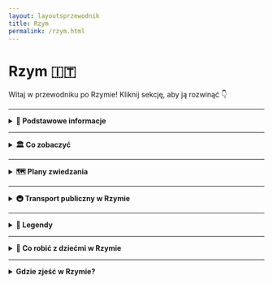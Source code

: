 ```yaml
---
layout: layoutsprzewodnik
title: Rzym
permalink: /rzym.html
---
```


# Rzym 🇮🇹

Witaj w przewodniku po Rzymie! Kliknij sekcję, aby ją rozwinąć 👇

---

<details>
  <summary><strong>📌 Podstawowe informacje</strong></summary>
  <p>
    Rzym to nie tylko stolica Włoch, ale też jedno wielkie muzeum pod gołym niebem, w którym tramwaj czasem mija kolumnę z czasów, gdy nikt jeszcze nie wiedział, czym jest Wi-Fi. Można powiedzieć, że historia w Rzymie dosłownie czai się za rogiem – a czasem nawet pod chodnikiem.
  </p>

  <h3>Jak się tam dostać?</h3>
  <p>
    Z Polski do Rzymu można się dostać w jeden sposób – lotem. Teleportacja jeszcze nie działa, chociaż Włosi z pewnością by ją opatentowali i nazwali „Espressotransporto”. Najszybsza i najtańsza opcja to samolot – tanie linie lotnicze (czytaj: te, gdzie kanapka kosztuje więcej niż bilet) latają z wielu polskich miast, m.in. z Warszawy, Krakowa, Wrocławia i Gdańska.
  </p>

  <h3>Lotniska</h3>
  <ul>
    <li><strong>Fiumicino (Leonardo da Vinci)</strong> – większe, elegantsze, z lotami międzynarodowymi i klimatem „Witaj w Europie, turysto!”.</li>
    <li><strong>Ciampino</strong> – mniejsze, ale za to tanie linie je uwielbiają. Jeśli widzisz bilet za 59 zł, to pewnie tu wylądujesz.</li>
  </ul>

  <h3>O jedzeniu słów kilka</h3>
  <p>
    Włosi nie żartują z jedzenia. I Ty też nie powinieneś. Pizza w Rzymie to osobna kategoria sztuki, a pasta... ech, pasta to styl życia. Jeśli zjesz spaghetti carbonara ze śmietaną – ryzykujesz wygnanie z miasta. A tiramisu? To deser, który potrafi rozwiązać kryzysy międzynarodowe. Słowem: przyjeżdżasz głodny, wyjeżdżasz szczęśliwie okrągły.
  </p>
</details>

---
 
  <details>
  <summary><strong>🏛️ Co zobaczyć</strong></summary>

  <div class="mapa-rzymu">
    <iframe src="{{ '/assets/mapy/rzym_co_zobaczyc_mapa.html' | relative_url }}" width="100%" height="500" style="border:0;" loading="lazy"></iframe>
  </div>

  <details>
    <summary><strong>🏟️ Koloseum – jak zwiedzać i kupić bilety</strong></summary>
    <p><em>Współrzędne: 41.8902° N, 12.4922° E</em></p>

    <div style="text-align: center; margin: 20px 0;">
  <img 
    src="{{ '/assets/images/koloseum.jpg' | relative_url }}" 
    alt="Koloseum" 
    style="max-width: 100%; height: auto; border: 3px solid #ccc; border-radius: 8px; box-shadow: 0 4px 8px rgba(0,0,0,0.1);"
  >
</div>

    
    <p>Witaj w Koloseum, największym arenie walk, gdzie nie ma miejsca na nudę, ale na pewno jest miejsce na zaskoczenie! Jeśli myślisz, że koloseum to tylko miejsce, gdzie niegdyś walczyli gladiatorzy, to jesteś w błędzie. To także miejsce, które przypomina ci, że Rzymianie mieli wyobraźnię! Dziś to jedno z najbardziej popularnych miejsc turystycznych na świecie – i to z dobrego powodu. Każdy, kto je odwiedza, zostaje wciągnięty w wir historii i… tłumów turystów. Oczywiście nie ma się co dziwić – Koloseum jest po prostu wspaniałe!</p>

<p>To prawda, że nie znajdziesz tu już walk gladiatorów ani pokazów lwów, ale za to jest całe mnóstwo przewodników, którzy opowiedzą Ci, jak to kiedyś było. I to naprawdę robi wrażenie. Z jednej strony czujesz się, jakbyś przeniósł się do starożytnego Rzymu, a z drugiej – nie możesz się doczekać, aż uda ci się zrobić idealne selfie przed tą monumentalną budowlą. W końcu, kto by nie chciał mieć na zdjęciu Koloseum? I kto by nie chciał poczuć się jak w filmie?</p>

<p>Koloseum to także doskonały przykład, jak Rzymianie potrafili budować coś, co przetrwa wieki. Tak, Koloseum ma ponad 2000 lat i nadal robi wrażenie. A jeśli myślisz, że to tylko „stara ruina”, to się mylisz – w rzeczywistości Koloseum to miejsce, które może pochwalić się nie tylko olbrzymimi rozmiarami, ale i wielką historią. Kiedy patrzysz na tę ogromną arenę, masz wrażenie, że zaraz usłyszysz bębny i krzyki tłumów. I kto wie – może wciąż znajdziesz tu ślady dawnych dni!</p>

<p>Jeśli planujesz odwiedzić Koloseum, pamiętaj, że nie jest to wcale takie łatwe. Mimo że budowla jest absolutnie majestatyczna, to dotarcie do środka może wymagać cierpliwości. Tłumy turystów, długie kolejki i ten nieustający gwar – to wszystko należy do „uroków” turystyki w Rzymie. Ale jeśli nie chcesz czekać, polecamy opcję zakupu biletów online. A potem – gotowy na podbój Koloseum? Bo kiedy już znajdziesz się w środku, poczujesz się jak prawdziwy gladiator!</p>

    <h3>Jak dotrzeć?</h3>
    <ul>
      <li>Znajduje się w centrum Rzymu, przy stacji metra <strong>Colosseo</strong> (linia B).</li>
    </ul>

    <h3>Godziny otwarcia</h3>
    <ul>
      <li><strong>Codziennie</strong>: od 9:00 do ok. 19:00 (ostatnie wejście godzinę wcześniej)</li>
      <li><strong>Zamknięte</strong>: 25 grudnia i 1 stycznia</li>
    </ul>

    <h3>Rodzaje biletów</h3>
    <ul>
      <li><strong>Bilet standardowy</strong> (~18€): Koloseum, Forum Romanum i Palatyn, ważny 24h</li>
      <li><strong>Z audio przewodnikiem</strong> lub <strong>z przewodnikiem</strong></li>
      <li><strong>Bilet Arena Floor</strong>: wejście na arenę</li>
      <li><strong>Underground & Upper Levels</strong>: podziemia i wyższe piętra – tylko z przewodnikiem</li>
    </ul>

    <h3>Gdzie kupić bilety?</h3>
    <ul>
      <li>Najlepiej <strong>online z wyprzedzeniem</strong> – duże kolejki na miejscu</li>
      <li>Oficjalna strona: <a href="https://colosseo.it" target="_blank">colosseo.it</a></li>
    </ul>

    <h3>Wskazówki</h3>
    <ul>
      <li>Latem zabierz wodę i czapkę – mało cienia</li>
      <li>Nie zabieraj dużych plecaków – mogą być zakazane</li>
    </ul>

    <h3>Ciekawostka</h3>
    <p>Po upadku Rzymu Koloseum było rozbierane na kamień. Mimo to przetrwało wieki i dziś jest jednym z cudów architektury starożytnej – przyciąga miliony turystów rocznie.</p>
  </details>


<details>
  <summary><strong>🏛️ Forum Romanum – serce starożytnego Rzymu</strong></summary>
    <p><em>Współrzędne: 41.8925° N, 12.4853° E</em></p>

    <div style="text-align: center; margin: 20px 0;">
  <img 
    src="{{ '/assets/images/forumromanum.jpg' | relative_url }}" 
    alt="Koloseum" 
    style="max-width: 100%; height: auto; border: 3px solid #ccc; border-radius: 8px; box-shadow: 0 4px 8px rgba(0,0,0,0.1);"
  >
</div>
  
  <p>Witaj na Forum Romanum, miejscu, które kiedyś było epicentrum życia politycznego, towarzyskiego, a także… plotkarskiego w starożytnym Rzymie. Jeśli kiedykolwiek marzyłeś o byciu świadkiem wielkich przemówień i politycznych intryg, to Forum Romanum to miejsce, które spełni Twoje marzenia. Oczywiście, w dzisiejszych czasach jest tu już tylko sporo kamieni, ale dzięki wyobraźni łatwo możesz poczuć się jak obywatel starożytnego Rzymu – tylko z nowoczesnym aparatem i w sandałkach zamiast tuniki.</p>

<p>Forum Romanum było kiedyś areną dla wielkich przemów, politycznych spotkań i... okolicznych plotek. Możesz sobie wyobrazić, jak senatorowie przekrzykiwali się, rzucali oskarżenia i sporządzali plany na przyszłość. I tak, w międzyczasie przechodziły tam także wieści o wojnach, zwycięstwach, a może nawet rzymskich romansach. Z całym tym zamieszaniem w powietrzu, nikt nie myślał, że te ruiny przetrwają przez wieki i staną się turystycznym magnesem.</p>

<p>Dziś Forum Romanum to bardziej "wielki plac ruin", ale to nie zmienia faktu, że wciąż jest to jedno z najbardziej fascynujących miejsc w Rzymie. Spacerując pośród kamieni, starych kolumn i ruin świątyń, można poczuć się jakby czas stanął w miejscu, a wokół ciebie wciąż słychać echa starożytnych debat i rozmów. Chcesz poczuć się jak senator? Wystarczy postać przy jednym z tych ogromnych kamieni i poczuć się ważnym.</p>

<p>Tak, Forum Romanum to wspaniałe miejsce do spacerów, ale także doskonała okazja, by pochwalić się znajomym, że widziałeś miejsce, gdzie decydowały się losy imperium. Co więcej, pamiętaj, że nie tylko politycy mieli swoje spotkania na Forum. To także miejsce, gdzie odbywały się publiczne ogłoszenia, targi i zabawy. A jeśli marzysz o takim starożytnym Rzymie, Forum Romanum jest świetnym miejscem, by poczuć się jak prawdziwy obywatel.</p>


  <h3>Co zobaczyć?</h3>
  <ul>
    <li>Łuk Tytusa</li>
    <li>Świątynia Saturna</li>
    <li>Kurii – dawna siedziba senatu</li>
    <li>Bazylika Maksencjusza</li>
    <li>Dom Westalek</li>
  </ul>

  <h3>Informacje praktyczne</h3>
  <ul>
    <li>Wejście przez Koloseum lub wzgórze Palatyn</li>
    <li>W cenie biletu do Koloseum</li>
    <li>Czas zwiedzania: 1–1,5 godziny</li>
  </ul>

  <h3>Ciekawostka</h3>
  <p>Forum popadło w ruinę po upadku cesarstwa i przez wieki było zapomniane – znajdowały się tu... pastwiska!</p>
</details>


<details>
  <summary><strong>⛪ Watykan i Bazylika św. Piotra</strong></summary>
  <p><em>Współrzędne: 41.9022° N, 12.4539° E</em></p>

 <div style="text-align: center; margin: 20px 0;">
  <img 
    src="{{ '/assets/images/watykan.jpg' | relative_url }}" 
    alt="Koloseum" 
    style="max-width: 100%; height: auto; border: 3px solid #ccc; border-radius: 8px; box-shadow: 0 4px 8px rgba(0,0,0,0.1);"
  >
</div>
  
  <p>Watykan – to miejsce, które nie tylko jest najmniejszym państwem na świecie (tak, mniejsze niż niektóre parki w Rzymie), ale również pełnym magii centrum religii katolickiej. Przynajmniej tak mówią. Jeśli jeszcze nie miałeś okazji odwiedzić Watykanu, to... wiesz, co mówi się o tym miejscu? To jak wchodzić do magicznej krainy, gdzie każda statua, każdy obraz i każdy fragment marmuru wygląda jakby miał swoją własną historię do opowiedzenia.</p>

<p>Warto zacząć od Bazyliki św. Piotra, która jest bardziej znana niż niejedno supergwiazdorskie dzieło sztuki. Kiedy wchodzisz do tej gigantycznej świątyni, czujesz się jak mikroczłowiek w porównaniu z jej olbrzymimi kolumnami i gigantyczną kopułą, która – swoją drogą – jest jednym z największych cudów architektonicznych na świecie. Powiem to wprost: Bazylika św. Piotra to trochę jak olbrzymi sklep spożywczy... tylko zamiast jedzenia, masz pełno dzieł sztuki i religijnych artefaktów. Można się poczuć jak dziecko w sklepie z czekoladkami, ale w tym przypadku chodzi o 400 lat historii i, oczywiście, o niewiarygodnie wyszukaną architekturę.</p>

<p>W środku Bazyliki poczujesz się jak w teatrze, tylko że na scenie zamiast aktorów są mozaiki i malowidła. Najbardziej imponująca jest „Pieta” Michała Anioła – rzeźba, która sprawia, że cała reszta Bazyliki wydaje się być tłem. Dodatkowo, jeśli masz ochotę na mały workout, możesz wybrać się na wspinaczkę po schodach, by dotrzeć do samego szczytu kopuły. Z góry rozciąga się widok, który sprawi, że poczujesz się jak cesarz Rzymu... lub przynajmniej jak ktoś, kto ma bardzo, bardzo dobry widok na miasto.</p>

<p>A teraz mała ciekawostka: czy wiesz, że Bazylika św. Piotra została zbudowana na miejscu grobu św. Piotra, który był jednym z apostołów Jezusa? No tak, można powiedzieć, że wybór lokalizacji był całkiem dobry. A to, że cała konstrukcja trwała setki lat? To już tylko potwierdza, jak bardzo Rzym lubi robić rzeczy na wielką skalę.</p>

<p>Oczywiście, Bazylika to tylko część Watykanu. Po drodze na pewno natrafisz na Plac św. Piotra, który ma jeden z najbardziej rozpoznawalnych widoków na świecie – owalny kształt z gigantycznymi kolumnami w kształcie serca. Możesz sobie wyobrazić, że jesteś częścią pielgrzymki lub po prostu robisz selfie. Wybór należy do Ciebie.</p>

<p>Nie zapomnij również o Muzeach Watykańskich. Jeśli masz trochę więcej czasu (i energii, bo to jak odwiedzić całą galerię sztuki świata w jednym miejscu), będziesz miał okazję zobaczyć nie tylko zbiory papieskie, ale i... no tak, słynne freski Michała Anioła w Kaplicy Sykstyńskiej. I pamiętaj, nie spiesz się – bo po drodze trafisz na tyle dzieł sztuki, że będzie to prawdziwa uczta dla Twoich oczu (a także trochę dla umysłu, jeśli potrafisz rozpoznać każdy obraz i jego znaczenie).</p>

<p>Podsumowując, Watykan to prawdziwa podróż w czasie, historii i... pięknej architekturze. Warto poświęcić trochę czasu na zachwycanie się tym miejscem. Możesz śmiało powiedzieć, że odwiedziłeś „małe” państwo, które jest w stanie oczarować nawet tych, którzy nie są aż tak religijni. A jeśli nawet nie planujesz zostać papieżem, to przynajmniej masz wyjątkowe wspomnienia i zdjęcia na Instagramie!</p>
  <h3>Co zobaczyć?</h3>
  <ul>
    <li><strong>Bazylika św. Piotra</strong> – największy kościół chrześcijański na świecie</li>
    <li><strong>Plac św. Piotra</strong> – z kolumnadą Berniniego</li>
    <li><strong>Kopuła Michała Anioła</strong> – panorama Rzymu</li>
    <li><strong>Muzea Watykańskie</strong> – m.in. Kaplica Sykstyńska</li>
  </ul>

  <h3>Wskazówki</h3>
  <ul>
    <li>Wejście do bazyliki – <strong>bezpłatne</strong></li>
    <li>Ubiór: zakryte ramiona i kolana</li>
    <li>Muzea – płatne, lepiej kupić bilety online</li>
  </ul>

  <h3>Ciekawostka</h3>
  <p>Na kopule Bazyliki znajduje się napis po łacinie: „Ty jesteś Piotr, i na tej opoce zbuduję mój Kościół”.</p>
</details>


<details>
  <summary><strong>🕍 Panteon – świątynia wszystkich bogów</strong></summary>
  <p><em>Współrzędne: 41.8986° N, 12.4769° E</em></p>
  
<div style="text-align: center; margin: 20px 0;">
  <img 
    src="{{ '/assets/images/panteon.jpg' | relative_url }}" 
    alt="Koloseum" 
    style="max-width: 100%; height: auto; border: 3px solid #ccc; border-radius: 8px; box-shadow: 0 4px 8px rgba(0,0,0,0.1);"
  >
</div>
  
  
  <p>Wchodzisz do Panteonu, a pierwsze, co czujesz, to… ciepło! Nie tylko dlatego, że temperatura w Rzymie zazwyczaj przypomina piekarnik, ale też dlatego, że ten budynek ma więcej energii niż większość współczesnych biurowców. Kiedy wchodzi się do środka, ma się wrażenie, że zaraz wybuchnie fajerwerkami. Dlaczego? Bo w 126 roku n.e. Rzymianie postanowili stworzyć miejsce, które nie tylko miało zaskakiwać rozmiarem, ale i praktycznością. I o ile nie możemy dostać tu Wi-Fi, to na pewno dostaniemy niezapomniane wrażenia.</p>

<p>Ale zacznijmy od początku. Panteon to świątynia poświęcona wszystkim bogom starożytnego Rzymu (tak, wszystkie!). Na pewno nie chciałbyś tu spotkać swojego szefa, bo nawet bogowie mogą mieć problem z załatwieniem sprawy w kolejce. Słynna kopuła Panteonu, z otworem w suficie (<em>okulus</em>), jest tak perfekcyjnie zaprojektowana, że wpuszcza światło… ale nie deszcz. Dzięki temu wnętrze wygląda jak niekończąca się scena w najlepszym filmie, który wciąż kręcą od 1900 lat.</p>

<p>A teraz najlepsze: Panteon, mimo że jest ponad 1900 lat stary, wygląda jakby dopiero co przeszedł renowację. Rzymianie wiedzieli, jak zrobić coś na wieczność. Chociaż my, ludzie współcześni, z pewnością byśmy się złamali, gdybyśmy musieli dbać o taki budynek przez tyle lat – Panteon nadal zachwyca swoją perfekcyjną harmonią. Tak, to coś, co robi wrażenie na każdym, kto lubi starożytną inżynierię, ale też na tych, którzy po prostu szukają idealnej fotki na Instagram.</p>

<p>Pod względem „bezpieczeństwa turystów”, Panteon daje radę. Wystarczy unikać momentów, kiedy na zewnątrz pojawia się tłum, bo w środku to już całkiem cicho i spokojnie – idealnie, żeby rozważyć życie. A potem wyjść na Piazza della Rotonda i przypomnieć sobie, że jesteś w Rzymie, gdzie pizza jest zawsze dobra, a kawa równie cudowna.</p>

<p>A teraz powiedzmy to głośno: Panteon to nie tylko kolejna starożytna budowla. To miejsce, które ma coś w rodzaju „magii”: każdy, kto je odwiedza, czuje się jakby przeniósł się w czasie. Warto podjąć ten wysiłek i dać się oczarować, bo naprawdę… nie ma nic lepszego niż poczuć się jak na planie filmu „Rzym w 3D”!</p>

  <h3>Cechy charakterystyczne</h3>
  <ul>
    <li>Ogromna kopuła z oculusem (otwór w środku dachu)</li>
    <li>Kolumnada z frontu – typowa dla stylu rzymskiego</li>
  </ul>

  <h3>Wstęp</h3>
  <ul>
    <li>Od 2023 roku – płatny (~5€)</li>
    <li>Bilety dostępne na miejscu i online</li>
  </ul>

  <h3>Ciekawostka</h3>
  <p>Kopuła Panteonu była największą na świecie przez ponad 1300 lat – do czasów katedry we Florencji!</p>
</details>


<details>
  <summary><strong>⛲ Fontanna di Trevi – wrzuć monetę!</strong></summary>
  <p><em>Współrzędne: 41.9009° N, 12.4833° E</em></p>
 
  <div style="text-align: center; margin: 20px 0;">
  <img 
    src="{{ '/assets/images/fontannaditrevi.jpg' | relative_url }}" 
    alt="Koloseum" 
    style="max-width: 100%; height: auto; border: 3px solid #ccc; border-radius: 8px; box-shadow: 0 4px 8px rgba(0,0,0,0.1);"
  >
</div>
  
  <p>Ah, Fontanna di Trevi! To miejsce, które sprawia, że czujesz się jak bohater romantycznego filmu, nawet jeśli właśnie spóźniłeś się na obiad i przypadkiem popełniłeś modowe faux pas. W tym magicznym zakątku Rzymu nie tylko możesz poczuć się jak gwiazda, ale masz również szansę na spełnienie swojego marzenia (jeśli wrzucisz odpowiednią monetę, oczywiście!).</p>

<p>Fontanna została zaprojektowana przez Nicola Salvi, który pewnie wziął pod uwagę, że „więcej zawsze znaczy lepiej”. Z tej zasady powstała jedna z najbardziej okazałych fontann na świecie, która przyciąga miliony turystów z całego globu. Jeśli kiedykolwiek pomyślałeś, że fontanna to tylko kilka strumieni wody, to jesteś w błędzie. Tutaj woda jest wręcz artystycznym tańcem, a rzeźby w kamieniu opowiadają historie, które mógłbyś zobaczyć tylko w najlepszych filmach. I wszystko to w jednym miejscu – z wodą w tle, która jest wręcz zbyt fotogeniczna.</p>

<p>Teraz najważniejszy punkt: jeśli chcesz być częścią tej legendarnej atmosfery, to czas na „monetowy rytuał”! Rzucenie monety do fontanny ma sprawić, że wrócisz do Rzymu. Możesz rzucić tylko jedną monetę (bo to wystarczy!), ale pamiętaj, aby zrobić to prawą ręką, przez lewe ramię. Trochę jak magia, ale w wersji turystycznej. A jeśli chcesz podnieść poprzeczkę, wrzuć dwie monety – wtedy podobno miłość życia czeka na Ciebie w Wiecznym Mieście! Ale spokojnie, jeśli nie wierzysz w takie historie, zawsze możesz liczyć na najnowszy post na Instagramie z idealnym selfie przy fontannie. Kto by się nie cieszył z takiego kadru?</p>

<p>Choć fontanna jest tłumnie odwiedzana przez turystów, to i tak jest to miejsce, w którym na pewno poczujesz magię Rzymu. Więc, drogi podróżniku, nie czekaj dłużej! Rzucaj monetę, miej nadzieję na powrót do tego miasta i… nie zapomnij zrobić ściśle turystycznego zdjęcia!</p>

<p>Fontanna di Trevi to jedno z tych miejsc, które stają się częścią Twoich wspomnień – woda, monety, a potem znowu woda. Ale za każdym razem, gdy spojrzysz na zdjęcie, przypomnisz sobie o tym jednym, wyjątkowym momencie w Rzymie. I kto wie? Może magia rzeczywiście działa!</p>
  <h3>Tradycja</h3>
  <ul>
    <li>Wrzuć <strong>1 monetę</strong> – wrócisz do Rzymu</li>
    <li><strong>2 monety</strong> – znajdziesz miłość</li>
    <li><strong>3 monety</strong> – ślub</li>
  </ul>

  <h3>Wskazówki</h3>
  <ul>
    <li>Najlepszy widok: wcześnie rano lub późnym wieczorem</li>
    <li>Zawsze tłoczno – strzeż się kieszonkowców</li>
  </ul>

  <h3>Ciekawostka</h3>
  <p>Codziennie z fontanny wyławia się ponad 3 tysiące euro – pieniądze trafiają do rzymskiej Caritas.</p>
</details>


<details>
  <summary><strong>🏰 Zamek Świętego Anioła</strong></summary>
  <p><em>Współrzędne: 41.9031° N, 12.4663° E</em></p>
  
  <div style="text-align: center; margin: 20px 0;">
  <img 
    src="{{ '/assets/images/zamekswietegoaniola.jpg' | relative_url }}" 
    alt="Koloseum" 
    style="max-width: 100%; height: auto; border: 3px solid #ccc; border-radius: 8px; box-shadow: 0 4px 8px rgba(0,0,0,0.1);"
  >
</div>
  
  <p>Wiesz, co wspólnego ma Zamek Świętego Anioła z najbardziej tajemniczymi zamkami w Europie? Otóż, jest jednym z najbardziej uroczych (i tajemniczych) zabytków w Rzymie! Zamek, który przez wieki pełnił różne funkcje – od cesarskiej nekropolii po fortecę, a także miejsce, gdzie wieszano najwięcej sekretów, przekształcił się w jeden z najciekawszych punktów turystycznych w Wiecznym Mieście. A jeśli marzysz o tym, by poczuć się jak bohater filmów sensacyjnych, to idealne miejsce dla Ciebie!</p>

<p>Po pierwsze, Zamek Świętego Anioła wcale nie wygląda jak typowy zamek – zamiast strzelistych wież, ma okrągłą formę. I to jest właśnie urok tego miejsca – żadnych zbytnich dekoracji, tylko klasyka, jakby z innej epoki. A na szczycie tego okrągłego, tajemniczego tworu znajduje się figura św. Michała Archanioła, który ponoć rozbrajał demony. Dzisiaj nie ma demonów, ale turystów do pokonania! Kiedy wspinasz się na wzgórze, czujesz się jak bohater średniowiecznej opowieści – nieistotne, że głównie robisz zdjęcia. Liczy się efekt końcowy!</p>

<p>Historia tego zamku to prawdziwa karuzela zmian. Pierwotnie zbudowany jako grobowiec cesarza Hadriana, zamek był przez wieki siedzibą papieży, miejscem ukrycia skarbów i – a jakże! – także fortecą wojskową. W jego wnętrzach możesz poczuć się niczym w prawdziwym thrillerze, pełnym tajnych przejść, murów i historii, które mówią: „tak, to tu, gdzie ukrywano sekrety!”. W końcu nie bez powodu ten zamek to jedna z najlepszych atrakcji Rzymu. To przecież nie tylko murale i zabytkowe sztukaterie – to prawdziwa historia!</p>

<p>Jeśli chcesz poczuć się jak bohater średniowiecznej opowieści, zamień swój smartfon na lampę i wyobraź sobie, że jesteś jednym z papieży, którzy – dosłownie – mieli kontrolę nad wszystkim, co działo się w Rzymie. Chociaż… musisz przyznać, że bycie papieżem nie miało wtedy lekkiego życia. Zamek był używany do przechowywania papieskich tajemnic, a teraz jest otwarty dla turystów, którzy chcą zajrzeć do jednego z najważniejszych symboli papieskiej władzy.</p>

<p>Zamek Świętego Anioła to miejsce, które łączy historię, legendy i trochę filmowej magii. Więc jeśli marzysz o spacerze po średniowiecznych korytarzach z przeszłością pełną intryg, to śmiało – zamek czeka na Ciebie. I pamiętaj, nigdy nie wiesz, co się może kryć za tymi murami… Może kolejna zagadka do rozwiązania!</p>
  <h3>Co zobaczyć?</h3>
  <ul>
    <li>Taras z panoramicznym widokiem na Rzym</li>
    <li>Dawne cele więzienne</li>
    <li>Przejście dla papieża do Watykanu (Passetto di Borgo)</li>
  </ul>

  <h3>Godziny i bilety</h3>
  <ul>
    <li>Codziennie: 9:00–19:30</li>
    <li>Bilet: ok. 15€</li>
  </ul>

  <h3>Ciekawostka</h3>
  <p>W czasie oblężeń papieże uciekali z Watykanu do zamku tajnym korytarzem. Dziś możesz i Ty nim przejść!</p>
</details>
<details>
  <summary><strong>🏞️ Villa Borghese – zielone serce miasta</strong></summary>
  <p><em>Współrzędne: 41.9142° N, 12.4923° E</em></p>
  
  <div style="text-align: center; margin: 20px 0;">
  <img 
    src="{{ '/assets/images/villaborghese.jpg' | relative_url }}" 
    alt="Koloseum" 
    style="max-width: 100%; height: auto; border: 3px solid #ccc; border-radius: 8px; box-shadow: 0 4px 8px rgba(0,0,0,0.1);"
  >
</div>
    
  <p>Jeśli myślisz, że Villa Borghese to tylko kolejny park w Rzymie, to grubo się mylisz! To jedno z tych miejsc, które łączy sztukę, naturę i trochę magii. Wyobraź sobie, że wchodzisz do parku i zamiast po prostu biegać za frisbee, nagle stajesz przed jednym z najpiękniejszych dzieł sztuki na świecie. Tak, Villa Borghese to nie tylko ogród – to także dom dla jednych z najważniejszych kolekcji sztuki w Rzymie. Kiedyś była to posiadłość rodziny Borghese (tak, tej rodziny, która miała wszystko), a teraz jest to raj dla turystów i lokalnych mieszkańców, którzy marzą o chwili spokoju w centrum tętniącego życiem miasta.</p>

<p>Co jest takiego wyjątkowego w Villa Borghese? Po pierwsze, to olbrzymi park, gdzie możesz się zgubić (dosłownie, i to bez żadnych konsekwencji!). Ale to nie wszystko – na terenie parku znajduje się również słynna Galeria Borghese, w której możesz podziwiać prace takich mistrzów jak Caravaggio, Rafael czy Bernini. Tak, dobrze widzisz – Bernini! Czy to nie brzmi jak zaproszenie do odkrywania historii, gdzie każdy krok to nowa historia?</p>

<p>Park to idealne miejsce na relaksujący spacer, piknik, albo… jazdę na rowerze. Tak, rower w parku? Dlaczego nie! Villa Borghese to jedno z tych miejsc, które daje Ci wszystko – od sztuki, przez zielone alejki, po spokój, którego potrzebujesz po całym dniu zwiedzania Rzymu. Jeśli chcesz poczuć się jak artysta z epoki renesansu, wsiądź na rower, przejedź przez park i poczuj się, jakbyś miał sztukę na wyciągnięcie ręki. Gwarantuję Ci, że nie będziesz rozczarowany!</p>

<p>A jeśli masz ochotę na coś naprawdę unikalnego, odwiedź Bioparco, czyli rzymskie zoo, które znajduje się w sercu parku. Co może być lepszego niż podziwianie sztuki… z małą przerwą na podziwianie zebry? Dla miłośników przyrody to świetna okazja, by połączyć relaks wśród zieleni z czymś bardziej dzikim – dosłownie!</p>

<p>Villa Borghese to też miejsce, w którym możesz poczuć się jak w bajce – wieczne spacery po ślicznych ogrodach, sztuka na każdym kroku, a do tego – czy może być coś lepszego niż spędzanie popołudnia w tak magicznym miejscu? Jeśli więc kiedykolwiek będziesz w Rzymie i poczujesz, że Twoja dusza potrzebuje odrobiny relaksu, pamiętaj o Villa Borghese. To jedno z tych miejsc, które potrafi wciągnąć Cię w swój świat na długie godziny. I kto wie, może to właśnie tam znajdziesz swoją własną inspirację!</p>
  <h3>Co zobaczyć?</h3>
  <ul>
    <li>Galeria Borghese – muzeum z dziełami Berniniego, Caravaggia i Rafaela</li>
    <li>Taras Pincio – widok na Piazza del Popolo</li>
    <li>Ogrody, fontanny, małe jezioro z wypożyczalnią łódek</li>
  </ul>

  <h3>Ciekawostka</h3>
  <p>Wstęp do parku jest darmowy, ale do Galerii Borghese obowiązuje rezerwacja – liczba miejsc ograniczona.</p>
</details>

<details>
  <summary><strong>🪨 Schody Hiszpańskie – klasyczne selfie</strong></summary>
  <p><em>Współrzędne: 41.9057° N, 12.4823° E</em></p>
  
  <div style="text-align: center; margin: 20px 0;">
  <img 
    src="{{ '/assets/images/schodyhiszpanskie.jpg' | relative_url }}" 
    alt="Koloseum" 
    style="max-width: 100%; height: auto; border: 3px solid #ccc; border-radius: 8px; box-shadow: 0 4px 8px rgba(0,0,0,0.1);"
  >
</div>
  
  <p>Schody Hiszpańskie – znane na całym świecie jako "wielka atrakcja turystyczna", a w rzeczywistości ulubione miejsce do... siedzenia. Te wspaniałe, monumentalne schody prowadzą z Placu Hiszpańskiego do Kościoła Trinità dei Monti, ale dla większości turystów, to raczej miejsce na odpoczynek i podziwianie innych turystów. Kiedy już pokonasz te 135 stopni (tak, to jest trochę jak maraton, ale w wersji turystycznej), dotrzesz do miejsca, w którym chcesz po prostu usiąść, patrzeć na ludzi i poczuć się jak część "Rzymu w ruchu".</p>

<p>Schody Hiszpańskie stały się ikoną Instagramu, gdzie każdy turysta próbuje zrobić "to jedyne zdjęcie", które będzie miał w galerii przez resztę życia. Oczywiście, najczęściej próbujesz uchwycić całą szerokość schodów, tylko po to, by odkryć, że wszyscy inni próbowali tego samego. W ten sposób, nagle zrozumiesz, że schody Hiszpańskie są tak popularne, że właściwie przypominają bardziej park rozrywki niż zabytkowy punkt widokowy.</p>

<p>Ale schody Hiszpańskie to nie tylko miejsce na selfie – to także fantastyczne miejsce na obcowanie z prawdziwym rytmem rzymskiego życia. Chociaż możesz na nich odpoczywać, nie zapomnij o jednej ważnej rzeczy – <em>rzymianie nie odpoczywają na schodach</em>. Właściwie oni po prostu przechodzą obok, robiąc to, co najlepiej potrafią: wyglądać jakby byli zajęci czymś bardzo ważnym. Ty natomiast możesz się poczuć jak część tej eleganckiej miejskiej scenerii.</p>

<p>Schody Hiszpańskie to również świetne miejsce na obserwowanie mody. Nie tylko na Tobie, ale także na innych turystach. Czy jest coś lepszego niż oglądanie, jak wszyscy podążają w jednym kierunku, próbując zmieścić się na jednym małym stopniu? Więc jeśli chcesz poczuć się jak prawdziwy Rzymianin – idź na Schody Hiszpańskie, zamów kawę, usiądź na kilku stopniach (chociaż nie za długo, bo zaraz ktoś zajmie Twoje miejsce) i poczuj się jak gwiazda na czerwonym dywanie. I pamiętaj – zawsze miej przy sobie kamerę. To miejsce, w którym trzeba udokumentować wszystko!</p>

<p>Oczywiście, jak w każdym popularnym miejscu turystycznym, Schody Hiszpańskie mają swoją specjalną atmosferę – a mianowicie tłumy ludzi. Ale to też część uroku! W końcu, co to za turystyka, jeśli nie można poczuć się przez chwilę jak część wielkiej rzymskiej rodziny? Więc nie zapomnij przynieść ze sobą wygodnych butów (choć wiesz, że raczej nie będziesz w nich biegać, prawda?).</p>

<p>Schody Hiszpańskie to też dobry punkt startowy, jeśli masz ochotę na zakupy. W końcu z ich szczytu łatwo trafić do Via Condotti, czyli ulicy pełnej luksusowych sklepów, gdzie wiesz, że w końcu można zacząć marzyć o tej wymarzonej torbie. Ale najpierw – te schody, a potem zakupy! Tylko pamiętaj – nie siadamy na schodach zbyt długo, bo miłość do mody nie jest wieczna!</p>
  <h3>Warto wiedzieć</h3>
  <ul>
    <li>Znajdują się u podnóża kościoła Trinità dei Monti</li>
    <li>W pobliżu luksusowe butiki (Via dei Condotti)</li>
    <li>Obecnie zakazane jest siadanie na schodach – grożą mandaty</li>
  </ul>
</details>

<details>
  <summary><strong>🕯️ Campo de’ Fiori – życie nocne i targ</strong></summary>
  <p><em>Współrzędne: 41.8954° N, 12.4723° E</em></p>
  <p>Campo de' Fiori to jedno z tych miejsc, które w Rzymie wciąż tętni życiem, jakby każdy kamień miał swoją historię do opowiedzenia. Wyobraź sobie rynek, na którym możesz kupić wszystko – od świeżych warzyw po najnowsze modne gadżety – a jednocześnie poczuć, jak przeszłość odzywa się w tle. To nie tylko targ, to także miejsce, w którym wciąż panuje ta sama energia, co przed wiekami. Na tym placu możesz poczuć się jak turysta i mieszkaniec w jednym – bo kto powiedział, że zakupy nie mogą być historyczną przygodą?</p>

<p>Oczywiście, Campo de' Fiori nie jest tylko miejscem, w którym kupujesz pomidory, które będą smaczniejsze niż te, które miałeś w domu. To także plac, na którym znajduje się pomnik Giordano Bruno, filozofa, który w XVI wieku miał trochę zbyt nowoczesne poglądy jak na ówczesne czasy. Został skazany na spalenie na stosie, ale jego pomnik na Campo de' Fiori przypomina, że w tym miejscu historia naprawdę daje o sobie znać – w najlepszym, najbardziej rzymskim stylu.</p>

<p>Choć dziś rynek wygląda jak typowa sceneria z włoskiego filmu, kiedyś był to jeden z głównych punktów spotkań mieszkańców Rzymu. Chciałbyś porozmawiać z sąsiadami o pogodzie? Campo de' Fiori to idealne miejsce. Chciałbyś się pochwalić nowym kapeluszem? Wiesz, gdzie go założyć. Właściwie, jeśli nie spędzisz przynajmniej godziny w tym miejscu, to nie możesz powiedzieć, że naprawdę byłeś w Rzymie!</p>

<p>Tak, to jedno z tych miejsc, które ma nie tylko historyczne znaczenie, ale też wyjątkowy klimat. To trochę jak spotkanie z rzymską wersją "targu z duszą" – z gwarą, zapachami i kolorami, które sprawiają, że czujesz się częścią tej miejskiej opowieści. Jeśli zdecydujesz się na poranny spacer po tym placu, na pewno poczujesz się jak prawdziwy Rzymianin. A jak skończysz zakupy, możesz udać się na kawę do jednej z okolicznych kawiarni, gdzie znowu poczujesz się jak bohater w filmie – tym razem z napisem "relaks" na planszy!</p>

<p>Campo de' Fiori to też doskonałe miejsce na złapanie oddechu i odpoczynek od zwiedzania. Zresztą, kto nie chciałby się spalić na stosie idei jak Giordano Bruno, rozkoszując się świeżym powietrzem, owocami, warzywami i odrobiną rzymskiego słońca? Tylko pamiętaj, żeby nie kupować za dużo – w końcu nie będziesz mógł unieść wszystkiego sam!</p>
  <h3>Ciekawostka</h3>
  <p>Na środku placu stoi pomnik filozofa Giordano Bruno, spalonego tu na stosie za poglądy heretyckie.</p>
</details>

<details>
  <summary><strong>⛲ Piazza Navona – plac gdzie wszyscy robią to samo zdjęcie</strong></summary>
  <p><em>Współrzędne: 41.8992° N, 12.4731° E</em></p>
  
  <div style="text-align: center; margin: 20px 0;">
  <img 
    src="{{ '/assets/images/piazzanavona.jpg' | relative_url }}" 
    alt="Koloseum" 
    style="max-width: 100%; height: auto; border: 3px solid #ccc; border-radius: 8px; box-shadow: 0 4px 8px rgba(0,0,0,0.1);"
  >
</div>
  
  <p>Piazza Navona – miejsce, które niemal każdy turysta w Rzymie zna z opowieści... i Instagramu! Ten elegancki plac, który kiedyś był stadionem, a teraz jest najbardziej znanym placem w mieście, przyciąga tłumy zarówno turystów, jak i... artystów malujących portrety na każdym kroku. Właściwie, Piazza Navona to jedno z tych miejsc, w którym nie masz pojęcia, czy więcej jest turystów, czy ludzi próbujących sprzedawać Ci coś, czego na pewno nie potrzebujesz.</p>

<p>Na Piazza Navona znajduje się kilka niesamowitych fontann, w tym Fontanna Czterech Rzek, która na pewno zrobi wrażenie, bo – jak sama nazwa wskazuje – zawiera cztery rzeki. A może to jednak cztery fontanny? Kto to wie, bo w tym zabytkowym chaosie trudno się połapać. Najważniejsze jest to, że wszyscy stoją wokół i próbują zrobić to perfekcyjne zdjęcie, w którym widoczna jest cała fontanna, a Ty przypadkowo wyglądasz jak część krajobrazu. Czysta magia!</p>

<p>Po prostu musisz zobaczyć Fontannę Czterech Rzek, której centralną częścią jest posąg przedstawiający rzeki: Nil, Ganges, Dunaj i La Plata. Jak to możliwe, że te cztery rzeki spotykają się w jednym miejscu? To tajemnica Rzymu. Tak samo jak tajemnicą pozostaje, dlaczego zawsze na Piazza Navona jest pełno ludzi, którzy próbują zrobić jedno z tych samych zdjęć, z tym samym kadrem.</p>

<p>Warto tu przyjść również dla niepowtarzalnej atmosfery. Wyobraź sobie, że siedzisz w kawiarni, popijasz espresso i patrzysz na tłum ludzi, który po prostu nie przestaje przychodzić i odchodzić. To jak oglądanie filmu, tylko bez subskrypcji Netflixa. Do tego dołączają artyści malujący portrety, muzycy, a nawet uliczni performerzy, którzy starają się prześcignąć siebie nawzajem w szalonych popisach. Przeżycie na miarę Rzymu!</p>

<p>A jeśli jeszcze nie poczułeś się jak prawdziwy turysta, to wiesz, co musisz zrobić – kupić coś z lokalnego straganu. Chociaż oczywiście nie zapomnij o klasycznym pamiątkowym magnesie, bo jak wszyscy wiemy, to jedyna rzecz, która będzie przypominać Ci o Rzymie, kiedy będziesz wracać do domu i odkryjesz, że jednak nie zrobiłeś żadnego zdjęcia.</p>

<p>Piazza Navona to również idealne miejsce na zakończenie dnia. Kiedy słońce zaczyna zachodzić, a lampy na placu zapalają się, cała scena zmienia się w romantyczny, lekko magiczny krajobraz. I choć zapewne jest tu tłum ludzi, to nadal poczujesz się jak część tego spektaklu. Tak, to Rzym – po prostu nie próbuj zrozumieć, jak to wszystko działa, bo i tak nie masz szans!</p>

  <h3>Najważniejsze punkty</h3>
  <ul>
    <li>Fontanna Czterech Rzek (Bernini)</li>
    <li>Kościół Sant’Agnese in Agone</li>
    <li>Świąteczne jarmarki i wydarzenia sezonowe</li>
  </ul>
</details>

<details>
  <summary><strong>🏛️ Termy Karakalli – łaźnie cesarzy</strong></summary>
  <p><em>Współrzędne: 41.8793° N, 12.4963° E</em></p>
  
  <div style="text-align: center; margin: 20px 0;">
  <img 
    src="{{ '/assets/images/termykarakalli.jpg' | relative_url }}" 
    alt="Koloseum" 
    style="max-width: 100%; height: auto; border: 3px solid #ccc; border-radius: 8px; box-shadow: 0 4px 8px rgba(0,0,0,0.1);"
  >
</div>
  
  <<p>Jeśli kiedykolwiek marzyłeś o tym, by poczuć się jak starożytny Rzymianin w najmodniejszym spa, Termy Karakalli są miejscem, które musisz odwiedzić. Tak, dobrze słyszysz! Kiedy myślisz o luksusie w starożytnym Rzymie, to właśnie tu – w jednym z największych kompleksów termalnych w historii – Rzymianie odpoczywali, relaksowali się, a także toczyli poważne rozmowy o polityce, pogodzie i oczywiście... plotkach o cesarzach.</p>

<p>Termy Karakalli to miejsce, gdzie można poczuć się jak cesarz, nawet jeśli nie masz armii ani pałacu. Zbudowane w III wieku n.e., te ogromne łaźnie publiczne były dla Rzymian miejscem spotkań towarzyskich, relaksu, a także... popisywania się. Jak zresztą wszędzie w Rzymie, liczyło się nie tylko to, jak się bawisz, ale także jak pokazujesz się innym. W Termach Karakalli możesz poczuć się częścią tej wielkiej społecznej machiny, chociaż teraz to raczej tylko kawałek ruiny i wiele wyobraźni.</p>

<p>Nie daj się jednak zwieść pozorom – Termy Karakalli to nie tylko ruiny! To prawdziwy labirynt wielkich przestrzeni, z salami pełnymi zdobionych ścian, których fragmenty można podziwiać, jakbyś znalazł się w starożytnym spa z epoki superluksusu. No dobrze, może nie ma już wody, ale wyobraź sobie, jakbyś zanurzył się w tych basenach – odpoczywając po ciężkim dniu... polowania, wojny, czy co tam robili cesarze.</p>

<p>Oczywiście, w tym ogromnym kompleksie nie tylko kąpali się Rzymianie. Termy Karakalli to także miejsce, w którym znajdowały się biblioteki, gimnazja, a także małe sklepy z wszelkimi drobiazgami, które mogłyby zainteresować niejednego turystę. No i nie zapominajmy o wspaniałych ogrodach – bo kto nie chciałby spędzić dnia w ogrodzie w środku miasta, odpoczywając po dniu pełnym wojskowych spotkań i biegania w tunice?</p>

<p>Nie zapomnij również o samym Karakalli – cesarzu, który postanowił rozbudować tę termalną świątynię, by zadowolić swoich poddanych (i może też pochwalić się, jak bardzo mu się udało). Pamiętaj tylko, że nie możesz liczyć na gorącą kąpiel, ale możesz liczyć na wspaniałą okazję, by poczuć się jak część tego wielkiego, złożonego świata.</p>

<p>A jeśli znajdziesz czas na zwiedzanie Term, nie zapomnij zrobić selfie na tle tych olbrzymich ruin. To przecież jedna z najstarszych form spa w historii, więc spokojnie możesz pochwalić się, że relaksowałeś się w Rzymie – nawet jeśli woda jest już tylko wspomnieniem.</p>

  <h3>Co znajdziesz?</h3>
  <ul>
    <li>Resztki basenów, mozaiki i sauny</li>
    <li>Latem – koncerty i opery na otwartym powietrzu</li>
  </ul>

  <h3>Wstęp</h3>
  <ul>
    <li>Bilet: ok. 10€</li>
    <li>Dostępne bilety łączone z Koloseum</li>
  </ul>
</details>

<details>
    <summary><strong>🕵️ Sekretne miejsca Rzymu</strong></summary>
    <div class="mapa-rzymu">
    <iframe src="{{ '/assets/mapy/sekretne_miejsca_rzymu_mapa.html' | relative_url }}" width="100%" height="500" style="border:0;" loading="lazy"></iframe>
  </div>

    <h3>🧱 Kościół San Clemente – warstwy historii</h3>
    <p><em>Współrzędne: 41.8894° N, 12.4951° E</em></p>
    <p>Kościół składa się z trzech poziomów: średniowiecznej bazyliki, wcześniejszego kościoła z IV wieku i jeszcze niższego mitreum z czasów rzymskich.</p>

    <h3>🌉 Via Appia Antica – najstarsza droga</h3>
    <p><em>Współrzędne: 41.8428° N, 12.5114° E</em></p>
    <p>Starorzymska droga otoczona ruinami i zielenią. Idealna na rower lub spacer w ciszy.</p>

    <h3>🪦 Cimitero Acattolico – romantyczny cmentarz</h3>
    <p><em>Współrzędne: 41.8759° N, 12.4793° E</em></p>
    <p>Spokojne, zielone miejsce z grobami Keatsa i Shelleya. Piękne rzeźby i cicha atmosfera.</p>

    <h3>🎭 Quartiere Coppedè – surrealistyczna dzielnica</h3>
    <p><em>Współrzędne: 41.9172° N, 12.5119° E</em></p>
    <p>Baśniowa architektura, smoki, mozaiki i fontanny. Inny świat w środku Rzymu.</p>

    <h3>🍝 Testaccio – dzielnica smaków</h3>
    <p><em>Współrzędne: 41.8750° N, 12.4767° E</em></p>
    <p>Mało turystyczna, z najlepszym street foodem, lokalnymi knajpami i targiem Testaccio.</p>

    <h3>🏞️ Park Gli Acquedotti</h3>
    <p><em>Współrzędne: 41.8470° N, 12.5620° E</em></p>
    <p>Park z rzymskimi akweduktami. Magiczne miejsce, idealne na piknik lub zdjęcia o zachodzie słońca.</p>

    <h3>🔭 Il Buco della Serratura – dziurka od klucza na Awentynie</h3>
    <p><em>Współrzędne: 41.8886° N, 12.4828° E</em></p>
    <p>Popatrz przez dziurkę – zobaczysz kopułę Bazyliki św. Piotra idealnie wkomponowaną w alejkę cyprysów.</p>

    <h3>🌄 Taras Janikulum (Gianicolo)</h3>
    <p><em>Współrzędne: 41.8919° N, 12.4608° E</em></p>
    <p>Mało znany punkt widokowy na miasto. Codziennie o 12:00 strzał z armaty!</p>

    <h3>🍊 Ogród Pomarańczowy (Giardino degli Aranci)</h3>
    <p><em>Współrzędne: 41.8883° N, 12.4766° E</em></p>
    <p>Spokojny park z widokiem na Tyber i kopuły kościołów. Idealne miejsce na chwilę oddechu.</p>

    <h3>🏚️ Dom Augusta – rezydencja pierwszego cesarza</h3>
    <p><em>Współrzędne: 41.8894° N, 12.4880° E</em></p>
    <p>Mniej znane, ale fascynujące ruiny prywatnego domu Oktawiana Augusta z oryginalnymi freskami.</p>

    <h3>🏛️ Teatr Marcellusa</h3>
    <p><em>Współrzędne: 41.8919° N, 12.4800° E</em></p>
    <p>Przodek Koloseum, dziś wkomponowany w mieszkania! Przykład, jak Rzym żyje w swoich ruinach.</p>

    <h3>🐢 Fontanna Żółwi (Fontana delle Tartarughe)</h3>
    <p><em>Współrzędne: 41.8939° N, 12.4775° E</em></p>
    <p>Urocza fontanna z żółwiami, w cichej dzielnicy żydowskiej. Piękny detal i brak tłumów.</p>

  </details>

</details>

---

<details>
  <summary><strong>🗺️ Plany zwiedzania</strong></summary>

  <details>
    <summary><strong>📅 1-dniowy plan</strong></summary>
    <p>Dzień 1: Koloseum, Forum Romanum, Panteon, Fontanna di Trevi, Piazza Navona, Zamek Świętego Anioła, Watykan</p>
    <p>Masz tylko jeden dzień w Rzymie? Spokojnie – nie jesteś jedyny. Wieczne Miasto od wieków kusi podróżnych, którzy chcą zobaczyć wszystko naraz i wrócić z walizką wspomnień (i magnesów). Rzym to miejsce, gdzie możesz zgubić orientację, zakochać się w architekturze i niepostrzeżenie wyczyścić kartę płatniczą na espresso i lody – ale absolutnie warto.

Gotowy? Spakuj wygodne buty (najlepiej sprawdzone, nie nowe z przeceny), zaopatrz się w butelkę wody, ładnie uśmiechnij się do mapy i ruszaj! Poniżej znajdziesz trasę, która pozwoli Ci zobaczyć największe perełki miasta, bez potrzeby teleportacji.</p>
    
    <ol>
      <li>
        <strong>🏟️ Koloseum</strong> <em>41.8902° N, 12.4922° E</em><br>
        Dzień zaczynamy z przytupem – od areny, gdzie kiedyś ścinali głowy, a dziś ścinają ceny na magnesy. Koloseum to symbol Rzymu, duma inżynierii i ulubione tło influencerów. Bądź jak gladiator – odważny, pewny siebie i z butelką wody, bo cienia tu tyle co rozsądku w ruchu ulicznym.
      </li>

      <li>
        <strong>🏛️ Forum Romanum</strong> <em>41.8925° N, 12.4853° E</em><br>
        Tu starożytni Rzymianie chodzili na zakupy, obgadywali senatorów i debatowali, kto ma lepszą tunikę.
      </li>

      <li>
        <strong>⛪ Panteon</strong> <em>41.8986° N, 12.4768° E</em><br>
        Kopuła większa niż Twoje plany życiowe i oculus, przez który nawet deszcz ma styl.
      </li>

      <li>
        <strong>⛲ Fontanna di Trevi</strong> <em>41.9009° N, 12.4833° E</em><br>
        Wrzuć monetę, a Rzym Cię wezwie z powrotem. Wrzuć dwie – zakochasz się. Wrzuć trzy – prawdopodobnie zbankrutujesz.
      </li>

      <li>
        <strong>🖼️ Piazza Navona</strong> <em>41.8989° N, 12.4731° E</em><br>
        Tu życie toczy się powoli, jak makaron w ustach zakochanego Włocha.
      </li>

      <li>
        <strong>🏰 Zamek Świętego Anioła</strong> <em>41.9031° N, 12.4663° E</em><br>
        Wejdź na taras i zobacz Rzym z góry. Widok tak piękny, że nawet Twoja babcia będzie zazdrosna.
      </li>

      <li>
        <strong>🎩 Watykan i Bazylika św. Piotra</strong> <em>41.9022° N, 12.4539° E</em><br>
        Kończymy w najmniejszym państwie świata – ale z największym kościołem!
      </li>
    </ol>

    <p><strong>Bonus:</strong> Po drodze skorzystaj z każdej lodziarni. Gelato to świętość!</p>
  </details>

  <details>
    <summary><strong>📅 2-dniowy plan</strong></summary>
    <p>Dzień 2: Muzea Watykańskie, Villa Borghese, Schody Hiszpańskie, Via del Corso, Taras Janikulum</p>
    <p>Pierwszy dzień za Tobą? Gratulacje! Przetrwałeś starożytność, tłumy, brukowane uliczki i przynajmniej jedną porcję carbonary, która zmieniła Twoje podejście do makaronu. Twoje stopy pewnie nieco protestują, aparat odmawia współpracy, a Ty już czujesz, że Rzym wciąga bardziej niż wieczorne scrollowanie Instagrama. Ale uwaga – to dopiero początek.

Dzień drugi to inny wymiar zwiedzania. Mniej zgiełku, więcej przestrzeni. Mniej „wow, kolejna kolumna”, więcej „hej, tu naprawdę można odetchnąć”. Dziś odkryjesz Rzym nieco spokojniejszy, bardziej elegancki, otoczony zielenią, sztuką i widokami, które zostają w głowie na długo po powrocie do domu.

To dzień idealny na balans – między muzealnym zachwytem a parkowym lenistwem, między monumentalnym pięknem a ulicznym urokiem. Zobaczysz dzieła Michała Anioła i Raffaella, ale też zrobisz piknik w cieniu piniowych drzew. Będziesz kontemplować Kaplicę Sykstyńską, by chwilę później gapić się na fontannę z kawą w dłoni i nic nie mówić. Bo w Rzymie milczenie bywa równie wymowne jak zachwyt.

Ten dzień pozwoli Ci zobaczyć Wieczne Miasto z innej perspektywy – z tarasu, z parku, z kawiarni przy bocznej uliczce. I choć krokomierz znów zapłacze, Ty się uśmiechniesz. Bo drugi dzień w Rzymie to nie tylko zwiedzanie. To styl życi</p>

    <ol>
      <li>
        <strong>🖼️ Muzea Watykańskie</strong> <em>41.9065° N, 12.4536° E</em><br>
        Ośmiokilometrowy labirynt sztuki i finał w Kaplicy Sykstyńskiej. Można się zgubić – i dobrze.
      </li>

      <li>
        <strong>🌳 Villa Borghese</strong> <em>41.9142° N, 12.4924° E</em><br>
        Raj dla nóg i oczu. Można wypożyczyć rower, łódkę lub trawę.
      </li>

      <li>
        <strong>🪜 Schody Hiszpańskie</strong> <em>41.9059° N, 12.4823° E</em><br>
        Nie można siedzieć, ale można się zachwycać. I selfie też można.
      </li>

      <li>
        <strong>🛍️ Via del Corso</strong> <em>41.9003° N, 12.4795° E</em><br>
        Główna ulica zakupowa, idealna na lodowy spacer.
      </li>

      <li>
        <strong>🌇 Taras Janikulum</strong> <em>41.8931° N, 12.4608° E</em><br>
        Finał z widokiem. A o 12:00 – strzał z armaty. Dosłownie.
      </li>
    </ol>

    <p><strong>Uwaga:</strong> Dzień 2 ma ok. 8 km spaceru – ale dusza się nie zmęczy, tylko nogi.</p>
  </details>

<details>
  <summary><strong>📅 3-dniowy plan</strong></summary>

  <p>
    Po dwóch dniach biegania od Koloseum do Watykanu Twoje nogi zaczynają się buntować, a umysł marzy o leżaku i chłodnej lemoniadzie? Spokojnie. Trzeci dzień to idealna mieszanka – trochę historii, trochę piachu i mnóstwo słońca. Tak, dziś jedziemy nad morze! Ale zanim zanurzysz stopy w Adriatyku (no dobrze, to właściwie Morze Tyrreńskie), czeka Cię podróż w czasie – bez wehikułu, tylko z biletem za 1,50€.
  </p>

  <ol>
    <li>
      <strong>🏛️ Ostia Antica</strong> <em>41.7551° N, 12.2998° E</em><br>
      Jeśli Koloseum to film akcji, Ostia Antica to dokument historyczny z nutką przygody. Dawny port Rzymu, dziś ciche ruiny zatopione w zieleni. Bez tłumów, selfie-sticków i zgiełku. Możesz spacerować po prawdziwych starożytnych ulicach, zobaczyć mozaiki, które pamiętają czasy Cezara, i odwiedzić amfiteatr, w którym echo nadal niesie się po kamiennych ławach.
      <br><br>
      <span style="font-size: 1.2em;">🚆</span> <strong>Dojazd:</strong> Ze stacji <strong>Roma Porta San Paolo</strong> (obok metra <em>Piramide</em>) wsiądź do pociągu i wysiądź na stacji <strong>Ostia Antica</strong>. Potem krótki spacer przez mostek i jesteś na miejscu!
    </li>

    <li>
      <strong>⛱️ Lido di Ostia – morze!</strong> <em>41.7321° N, 12.2852° E</em><br>
      Czas porzucić kamienie na rzecz piasku! Po archeologicznej uczcie wróć na stację i jedź dalej pociągiem do końcowej stacji <strong>Lido Centro</strong>. Od wyjścia z peronu do plaży dzieli Cię jakieś 10 minut spaceru, a potem… tylko Ty, szum fal i zapach opalanego ciała z sąsiedniego ręcznika.
      <br><br>
      <span style="font-size: 1.2em;">🩴</span> <strong>Wybór plaży:</strong> Darmowa publiczna? Jasne. Ale płatna z leżakiem i parasolem (5–10€) może okazać się najlepszą decyzją dnia. Szczególnie, gdy słońce nie żartuje.
    </li>

    <li>
      <strong>🍝 Lunch z widokiem</strong><br>
      <span style="font-size: 1.2em;">🍷</span> <em>Najlepiej nad samym morzem!</em><br>
      Nic tak nie smakuje jak talerz spaghetti alle vongole (z małżami) z widokiem na wodę. Restauracje przy plaży kuszą turystycznie, ale szukaj tych, w których siedzą miejscowi. I pamiętaj – espresso po obiedzie to nie opcja, to obowiązek.
    </li>

    <li>
      <strong>🛤️ Powrót do Rzymu</strong><br>
      <span style="font-size: 1.2em;">🕔</span> <strong>Popołudniowy powrót:</strong> złap pociąg z Lido Centro (co 15–20 min), a wysiąść możesz albo na <strong>Piramide</strong>, albo <strong>Roma Trastevere</strong>, jeśli chcesz zakończyć dzień pizzą i winem w nastrojowym zaułku.
    </li>
  </ol>

  <p>
    <strong>💸 Koszt transportu:</strong> 1,50€ w jedną stronę – działa ten sam bilet co na metro i autobus w Rzymie! Jeśli masz bilet dzienny, 48h, 72h lub tygodniowy – nie płacisz dodatkowo.
  </p>

  <hr>

  <h3>🕐 Plan dnia – skrócona wersja</h3>
  <ul>
    <li><span style="font-size: 1.2em;">⏰</span> <strong>8:30</strong> – pociąg z Roma Porta San Paolo</li>
    <li><span style="font-size: 1.2em;">🏛️</span> <strong>9:00–11:30</strong> – zwiedzanie Ostia Antica</li>
    <li><span style="font-size: 1.2em;">⛱️</span> <strong>12:00–15:30</strong> – plażowanie i lunch w Lido di Ostia</li>
    <li><span style="font-size: 1.2em;">🚆</span> <strong>16:00–17:00</strong> – powrót do Rzymu</li>
    <li><span style="font-size: 1.2em;">🌆</span> <strong>18:00</strong> – wieczór w Trastevere (opcjonalnie – i bardzo polecane!)</li>
  </ul>

  <p><strong>🌞 Pro tip:</strong> Nie zapomnij o kremie z filtrem, ręczniku, czapce i powerbanku. Włoskie słońce + antyczne ruiny + brak ładowarki = przepis na wakacyjną tragedię.</p>
</details>

<details>
  <summary><strong>📅 Dzień 4: Tivoli – czyli fontanny, cesarze i luksus w wersji antycznej</strong></summary>
  <p>
    Po trzech dniach intensywnego zwiedzania Rzymu przychodzi moment, gdy Twoje stopy szepczą „daj nam coś spokojniejszego”. I wtedy wchodzi Tivoli – całe na zielono. To niewielkie miasteczko oddalone o ok. godzinę jazdy z Rzymu to miejsce, w którym natura i architektura postanowiły ze sobą współpracować i stworzyć coś zachwycającego.
  </p>
  <p>
    <strong>🌊 Villa d’Este</strong> to jak wodny park rozrywki, tyle że bez zjeżdżalni i krzyczących dzieci. W zamian dostajesz kilkaset fontann, śpiewające wodospady, ukryte alejki i romantyczne zakątki, w których można zapomnieć o świecie (albo udawać, że jesteś we włoskiej ekranizacji „Bridgertonów”).
  </p>
  <p>
    <strong>🏛️ Villa Adriana</strong> to z kolei starożytna rezydencja cesarza Hadriana – tak wielka, że w zasadzie mogłaby być własnym miastem. Chodzisz po ruinach jego prywatnych basenów, sal bankietowych, teatrów i… prywatnego spa. W skrócie – cesarz wiedział, jak żyć.
  </p>
  <p>
    <strong>🚆 Jak dojechać?</strong> Najwygodniej pociągiem lub autobusem z dworca <em>Roma Tiburtina</em> – podróż trwa około 1 godziny. W Tivoli wszystko jest na wyciągnięcie nogi, choć przydadzą się wygodne buty – bo marmury Hadriana nie są już tak równe jak kiedyś.
  </p>
</details>

<details>
  <summary><strong>📅 Dzień 5: Castelli Romani – czyli rzymski „all inclusive” dla lokalnych</strong></summary>
  <p>
    Potrzebujesz oddechu od miejskiego zgiełku? Rzymianie też. Dlatego w weekendy pakują się w małe Fiaciki i ruszają w kierunku Castelli Romani – malowniczego regionu pełnego wzgórz, jezior i... pieczonej świnki.
  </p>
  <p>
    <strong>🍓 Nemi</strong> to maleńkie miasteczko z widokiem na jezioro, które wygląda jak z bajki. Miejsce słynie z poziomek – rosną tam wszędzie, a lokalne konfitury smakują jak słońce zamknięte w słoiku. Spacer wzdłuż jeziora, poziomkowe cappuccino i uczucie, że oto znalazłeś włoski Eden.
  </p>
  <p>
    <strong>🍷 Frascati</strong> to mekka winopijców. Lokalne wino o tej samej nazwie można dostać wszędzie – nawet w plastikowym kubku, bo tu nikt nie udaje, że jest sommelierem. Do tego sycylijska kuchnia, trattorie pełne życia i ludzie, którzy wiedzą, jak celebrować niedzielę.
  </p>
  <p>
    <strong>🐷 Ariccia</strong> to miejsce, gdzie porchetta (pieczona wieprzowina z ziołami) jest ważniejsza niż prognoza pogody. Tutaj jada się tłusto, głośno i z sercem. Wchodząc do lokalnego lokalu (czyli salki z obrusem w kratkę), czujesz się jak u włoskiej babci – która nie pozwoli Ci wyjść głodnym.
  </p>
  <p>
    <strong>🚆 Dojazd?</strong> Pociąg z <em>Roma Termini</em> do Frascati lub Albano Laziale – dalej lokalnie autobusem, pieszo albo pod wpływem wina i życzliwości lokalnych dziadków, którzy wskażą Ci drogę lepiej niż Google Maps.
  </p>
</details>

<details>
  <summary><strong>📅 Dzień 6: Cerveteri – groby, które opowiadają historie</strong></summary>
  <p>
    Zapomnij na chwilę o Koloseum i fontannach – czas cofnąć się jeszcze dalej, do czasów, kiedy Rzym był tylko pomysłem. Etruskowie – tajemniczy lud, który zostawił po sobie mniej pomników, a więcej... nekropolii. Ale nie takich jak na cmentarzu. Mowa o <strong>Nekropolii Banditaccia</strong> – wpisanej na listę UNESCO, przypominającej starożytne miasto, tyle że pod ziemią.
  </p>
  <p>
    Spacerujesz po zielonych alejkach między kamiennymi kopułami, które przypominają domki Hobbitów. Wewnątrz grobów są komnaty, łóżka, a nawet schody – jakby ktoś właśnie wyszedł na chwilę po oliwę. Mimo że to miejsce pamięci – czujesz spokój, harmonię i dziwną fascynację światem, który przeminął, ale zostawił coś pięknego.
  </p>
  <p>
    Po wizycie w nekropolii zajrzyj do miasteczka Cerveteri. Niewielkie, urocze, z kawiarniami, w których cappuccino podają z uśmiechem i lokalnym ciastkiem.
  </p>
  <p>
    <strong>🚆 Jak się dostać?</strong> Z <em>Roma Termini</em> lub <em>San Pietro</em> pociąg do <strong>Cerveteri-Ladispoli</strong>, potem krótki przejazd autobusem i spacer (ok. 20 minut). Brzmi jak wyprawa? To raczej przygoda.
  </p>
</details>

<details>
  <summary><strong>📅 Dzień 7: Orvieto – katedra na skale i sekrety pod ziemią</strong></summary>
  <p>
    Orvieto wygląda jak miasto, które ktoś postawił na ogromnym cieście wulkanicznym. Gdy pociąg wjeżdża pod skałę, a Ty kolejką linową wyjeżdżasz na szczyt – czujesz się jak bohater baśni. A potem wchodzisz na starówkę i… zostajesz tam duchem na zawsze.
  </p>
  <p>
    <strong>⛪ Katedra Duomo</strong> robi wrażenie od pierwszego spojrzenia – misternie zdobiona fasada, złocenia, mozaiki, kolory. W środku – cisza, gotycki majestat i freski, które sprawią, że przestaniesz się spieszyć.
  </p>
  <p>
    <strong>🔦 Orvieto Underground</strong> to sieć tuneli, które ciągną się pod całym miastem. Etruskowie, średniowieczni mieszkańcy, papieże – każdy zostawił tam swoje piętno. Możesz zwiedzać z przewodnikiem i dowiedzieć się, że życie pod ziemią wcale nie było takie straszne.
  </p>
  <p>
    W bonusie: lokalne sklepy z ceramiką, kawiarnie z widokiem i małe restauracje z jedzeniem tak dobrym, że zapominasz o selfie.
  </p>
  <p>
    <strong>🚆 Jak się dostać?</strong> Bezpośredni pociąg z <em>Roma Termini</em> (1,5h), potem kolejka Funicolare na górę. Reszta to spacer, zachwyt i pytanie, czemu nie przyjechałeś tu wcześniej.
  </p>
</details>
</details>

---

<details>
  <summary><strong>🚇 Transport publiczny w Rzymie</strong></summary>

  <p>
    Rzym to miasto starożytne, ale komunikacja miejska działa tu całkiem nowocześnie (z małymi wyjątkami typu „ciao, dziś strajkujemy”). Możesz poruszać się metrem, autobusami, tramwajami i pociągami podmiejskimi. Wszystko ogarnia <strong>ATAC</strong> – czyli rzymski odpowiednik ZTM-u.
  </p>

  <h3>🚇 Metro – szybkie, ale mało romantyczne</h3>
  <p>
    Rzymskie metro ma 3 linie: <strong>A (pomarańczowa)</strong>, <strong>B (niebieska)</strong> i <strong>C (zielona)</strong>. Łatwo się w tym połapać, bo sieć nie jest zbyt rozbudowana – powodem są... ruiny. Trudno kopać tunele, gdy co metr trafia się na jakieś starożytne forum. Metro jeździ od ok. <strong>5:30 do 23:30</strong> (w weekendy dłużej).
  </p>

  <h3>🚌 Autobusy i tramwaje – chaos kontrolowany</h3>
  <p>
    Sieć autobusowa jest bardzo rozbudowana i kursuje po całym mieście, także tam, gdzie metro nie dociera. Są też tramwaje – np. linia 8 do Trastevere. Autobusy jeżdżą od rana do późnego wieczora, a część linii nocnych działa przez całą noc. Przygotuj się jednak na opóźnienia i... filozofię „przyjedzie jak przyjedzie”.
  </p>

  <h3>🚉 Koleje podmiejskie – na dalsze wypady</h3>
  <p>
    Jeśli planujesz odwiedzić Ostię Anticę, Tivoli czy inne okolice – skorzystaj z pociągów regionalnych (Trenitalia, FL1–FL8). Dojazd np. z <strong>Roma Termini</strong> lub <strong>Roma Tiburtina</strong> to szybki sposób na rzymskie przedmieścia.
  </p>

  <h3>🎫 Bilety – jedna taryfa, wiele możliwości</h3>
  <ul>
    <li><strong>BIT</strong> – bilet 100-minutowy: 1,50€</li>
    <li><strong>Roma 24H</strong> – dobowy: 7€</li>
    <li><strong>Roma 48H</strong> – 2 dni: 12,50€</li>
    <li><strong>Roma 72H</strong> – 3 dni: 18€</li>
    <li><strong>CIS</strong> – tygodniowy: 24€</li>
  </ul>
  <p>
    Bilety obowiązują na metro, autobusy, tramwaje i pociągi lokalne w obrębie miasta. Możesz je kupić w automatach, kioskach, aplikacjach (np. <em>Tabnet</em>, <em>MyCicero</em>) i w niektórych barach z gazetami. Ważne: skasuj bilet przed wejściem do metra lub zaraz po wejściu do autobusu.
  </p>

  <h3>📱 Aplikacje do ogarnięcia rzymskiego chaosu</h3>
  <ul>
    <li><strong>Moovit</strong> – super do planowania trasy</li>
    <li><strong>Roma Mobilità</strong> – info o rozkładach, opóźnieniach i strajkach</li>
    <li><strong>Trenitalia</strong> – dla pociągów podmiejskich</li>
  </ul>

  <h3>💡 Porada lokalna</h3>
  <p>
    Rzym bywa nieprzewidywalny – zwłaszcza autobusy. Jeśli możesz, wybierz metro albo spaceruj – wiele atrakcji jest blisko siebie, a droga między nimi to czasem najlepsza część dnia.
  </p>

  <h3>🛬 Dojazd z lotniska do Rzymu</h3>
  
  <summary><strong>✈️ Lotnisko Fiumicino (Leonardo da Vinci – FCO)</strong></summary>
  <p>
    Główne lotnisko Rzymu, położone ok. 30 km od centrum. Duże, nowoczesne i... pełne turystów. Ale spokojnie – dojazd do miasta nie jest skomplikowany.
  </p>
  <ul>
    <li><strong>🚆 Leonardo Express:</strong> bezpośredni pociąg do <em>Roma Termini</em>. Kursuje co 15–30 minut, czas przejazdu: ok. 32 min. Cena: 14€.</li>
    <li><strong>🚉 Regionalny FL1:</strong> tańszy (8€), ale nie dojeżdża do Termini – zatrzymuje się m.in. na <em>Trastevere</em>, <em>Tiburtina</em>, <em>Ostiense</em>.</li>
    <li><strong>🚌 Shuttle Busy:</strong> prywatne firmy (Terravision, SitBus, TAM). Czas przejazdu: 45–60 min, cena: 6–8€.</li>
    <li><strong>🚖 Taksówka:</strong> oficjalna taryfa: 50€ do centrum (z góry ustalona cena, obejmuje 4 osoby i bagaż).</li>
  </ul>

  <summary><strong>✈️ Lotnisko Ciampino (CIA)</strong></summary>
  <p>
    Mniejsze lotnisko, głównie dla tanich linii (Ryanair, Wizz Air), ok. 15 km od centrum. Szybko się przez nie przechodzi – szybki też jest dojazd do miasta.
  </p>
  <ul>
    <li><strong>🚌 Shuttle Bus:</strong> np. <em>Terravision</em>, <em>SitBus</em> – bezpośredni do <em>Roma Termini</em>. Czas: 40 min, cena: 6€.</li>
    <li><strong>🚌 + 🚆:</strong> lokalny autobus 520 lub 720 do stacji metra A (Cinecittà/Subaugusta) lub do stacji kolejowej <em>Ciaccia</em>, stamtąd pociąg do Termini. Cena biletu zintegrowanego: 1,50€.</li>
    <li><strong>🚖 Taksówka:</strong> oficjalna taryfa: 31€ do centrum.</li>
  </ul>

  <h3>💡 Porady praktyczne</h3>
  <ul>
    <li>Kup bilety online wcześniej – zwłaszcza na busy i pociąg Leonardo Express.</li>
    <li>Unikaj „taksówkarzy z ręki” – korzystaj tylko z oficjalnych białych taksówek z logo miasta Rzymu.</li>
    <li>Na pociągi regionalne i Leonardo Express – pamiętaj o <strong>skasowaniu biletu</strong> przed wejściem na peron (zielone maszyny).</li>
  </ul>
 
</details>

---

<details>
  <summary><strong>🤔 Legendy</strong></summary>
  <ul>
    <hr>

<div class="legend">
  <h2>🐈 Legenda o kotach z Largo di Torre Argentina</h2>
  <p>W ruinach starożytnych świątyń na Largo di Torre Argentina mieszka setki kotów. Legenda głosi, że dusze zamordowanych w Idy Marcowe, w tym Juliusza Cezara, reinkarnowały się w te koty, by strzec miejsca zdrady. Koty miauczą nocą tak złowieszczo, że wielu uważa je za strażników przeszłości.</p>
</div>

<hr>

<div class="legend">
  <h2>👰‍♀️ Zakonnica z Ponte Sisto</h2>
  <p>W nocy, przy pełni księżyca, niektórzy twierdzą, że widzą ducha zakonnicy spacerującej po moście Ponte Sisto. To siostra Olimpia Maidalchini, teściowa papieża Innocentego X, która miała zdradzić Kościół. Skazana na wieczne błąkanie się, przemierza most w poszukiwaniu przebaczenia.</p>
</div>

<hr>

<div class="legend">
  <h2>🏠 Nawiedzony dom przy Via del Governo Vecchio</h2>
  <p>Na tej uroczej ulicy stoi dom, w którym ponoć mieszkał alchemik. Po jego tajemniczej śmierci drzwi zamknęły się na zawsze, a okna poruszają się same. Duch właściciela wciąż poszukuje recepty na nieśmiertelność i odstrasza nieproszonych gości.</p>
</div>

<hr>

<div class="legend">
  <h2>💘 Studnia zakochanych przy Panteonie</h2>
  <p>Ukryta niedaleko Panteonu studnia zwana jest „Studnią Zakochanych”. Mówi się, że para, która napije się z niej jednocześnie, będzie razem na zawsze. Jej woda nigdy nie wysycha – symbol wiecznego uczucia i lojalności.</p>
</div>

<hr>

<div class="legend">
  <h2>🐍 Schody Hiszpańskie i zakazana miłość</h2>
  <p>Na Schodach Hiszpańskich spotykała się para zakochanych – szlachcianka i biedny poeta. Gdy ich uczucie wyszło na jaw, zostali rozdzieleni. Podobno w letnie noce można usłyszeć ich szepty, a ślad po białym szalu dziewczyny pojawia się na kamieniach o świcie.</p>
</div>

<div class="legend">
  <h2><i class="fas fa-gem"></i> Wielki kamień w Villa Borghese</h2>
  <p>W Villa Borghese, jednym z najpiękniejszych ogrodów Rzymu, znajduje się ogromny kamień, który według legendy miał zostać rzucony przez bogów. Kamień jest ponoć miejscem spotkań dla dusz, które nie mogły przejść do zaświatów, ponieważ wciąż były zbyt przywiązane do ziemskiego życia. Opowiada się, że w nocy, jeśli ktoś dotknie kamienia, może usłyszeć szeptujące głosy z zaświatów.</p>
</div>

<hr>
  </ul>
</details>

---

<details>
  <summary><strong>🧒 Co robić z dziećmi w Rzymie</strong></summary>
  <p>
    Rzym z dziećmi? To może być cudowna przygoda... albo emocjonalny rollercoaster z lodami, fontannami i kryzysem przy piątej ruinie. Ale spokojnie – mamy dla Ciebie listę miejsc, które naprawdę podobają się <em>i dorosłym, i dzieciom</em>. Bez nudy, za to z pizzą i przygodą!
  </p>
  
<div class="naglowek-dzieci">
  <img src="{{ '/assets/images/Co_robic_z_dziecmi_rzym.png' | relative_url }}" alt="Co robić z dziećmi w Rzymie" style="max-width: 100%; height: auto; border: 3px solid #ccc; border-radius: 8px; box-shadow: 0 4px 8px rgba(0,0,0,0.1);">
</div>

    <h2>🛝 1. Place zabaw – oazy radości</h2>
<p>
  Tak, istnieją! Co prawda nie na każdym rogu, ale gdy już znajdziesz <strongdobry rzymski plac zabaw</strong>, to dzieciaki szaleją, a Ty wreszcie możesz usiąść na ławce i udawać, że ogarniasz plan zwiedzania. 😉 
</p>
<ul>
  <li><strong>Villa Borghese</strong> – kilka fajnych placów, m.in. przy Bioparco</li>
  <li><strong>Piazza San Cosimato</strong> (Trastevere) – świetne miejsce na popołudniowy chill</li>
  <li><strong>Parco Savello</strong> (Ogród Pomarańczowy) – plac mały, ale za to z widokiem!</li>
  <li><strong>Villa Doria Pamphilj</strong> – wielki park z miejscem do biegania i bawienia się do woli</li>
</ul>
<p>
  Uwaga: nie wszystkie place mają cień, więc w letnie południe dzieci i zjeżdżalnie się topią. Wybieraj rano lub późnym popołudniem – i weź butelkę wody!
</p>

<h3>🦁 2. Bioparco – czyli rzymskie zoo</h3>
<p>
 <p>Bioparco di Roma to jedno z najstarszych zoo w Europie, położone w samym sercu Rzymu, w parku Villa Borghese. To idealne miejsce na rodzinny wypad, gdzie dzieci mogą zobaczyć ponad 1000 zwierząt z różnych zakątków świata. Przygoda z fauną, edukacyjne atrakcje i piękne tereny sprawiają, że Bioparco to wspaniały punkt w programie turystycznym.</p>

  <h4>🦁 Co można zobaczyć?</h4>
  <p>Bioparco to nie tylko zoo, ale również centrum edukacji ekologicznej. Wśród zwierząt znajdziesz: lwy, pandy, egzotyczne ptaki, małpy, goryle, a także inne rzadkie i zagrożone gatunki. To miejsce, gdzie można poznać życie dzikich zwierząt w ich naturalnym środowisku.</p>

  <h4>🦓 Atrakcje dla dzieci</h4>
  <p>Bioparco jest rajem dla dzieci! Oprócz zwierząt, dzieci mogą bawić się w specjalnych strefach edukacyjnych, korzystać z interaktywnych eksponatów i spędzać czas w placach zabaw, które znajdują się na terenie zoo. Możliwość uczestniczenia w pokazach karmienia zwierząt również sprawia, że wizyty są pełne emocji.</p>

  <h4>🚶‍♂️ Gdzie to jest?</h4>
  <p>Bioparco znajduje się w parku Villa Borghese, w samym centrum Rzymu. Z łatwością dostaniesz się tam pieszo z głównych atrakcji turystycznych lub komunikacją miejską.</p>

  <h4>🐒 Ciekawostki</h4>
  <ul>
    <li>Bioparco ma ponad 100 lat historii i jest jednym z najstarszych ogrodów zoologicznych w Europie.</li>
    <li>Oprócz zwiedzania, Bioparco oferuje liczne warsztaty, pokazy karmienia i zajęcia edukacyjne dla dzieci.</li>
  </ul>

  <h4>🕰️ Godziny otwarcia</h4>
  <p>Bioparco jest otwarte codziennie:</p>
  <ul>
    <li><strong>W sezonie letnim (kwiecień – październik):</strong> 9:30 – 18:00</li>
    <li><strong>W sezonie zimowym (listopad – marzec):</strong> 9:30 – 17:00</li>
  </ul>

  <h4>💰 Cennik</h4>
  <p>Ceny biletów:</p>
  <ul>
    <li><strong>Bilet standardowy:</strong> 16€ (dorośli)</li>
    <li><strong>Bilet ulgowy:</strong> 13€ (dzieci 3-12 lat, seniorzy powyżej 65. roku życia)</li>
    <li><strong>Bilet rodzinny (2 dorosłych + 2 dzieci):</strong> 50€</li>
    <li><strong>Bilet dla dzieci poniżej 3. roku życia:</strong> darmowy</li>
  </ul>

  <p>Warto zaplanować wizytę, bo Bioparco to nie tylko zoo, ale prawdziwa przygoda z naturą!</p>
</p>

<h3>🚂 3. Time Elevator – podróż w czasie (i trochę hałasu)</h3>
<p>
  Multimedialne show o historii Rzymu z efektami 4D – fotele się ruszają, dźwięki lecą z każdej strony, dzieci są zachwycone, dorośli lekko skołowani. Ale warto!
</p>

<h3>🧙 4. Poszukiwanie magicznych miejsc</h3>
<p>
  Fontanna Żółwi, dziurka od klucza na Awentynie, ukryte ogrody... Zróbcie z tego <strong>grę miejską</strong>. A może dzieci znajdą „prawdziwego rzymskiego kota” na ruinach Largo di Torre Argentina?
</p>
</details>

---

<details>
  <summary><i class="fas fa-utensils"></i> <strong>Gdzie zjeść w Rzymie? </strong></summary>
  <article>
    <h3>1. Trattoria Da Enzo al 29 (Trastevere)</h3>
   <p>Załóż wygodne buty, bo czeka Cię spacer do prawdziwego rzymskiego skarbu! Trattoria Da Enzo to miejsce, które zdobyło serca lokalnych smakoszy i turystów, którzy zdążyli usłyszeć o nim w „kręgach wtajemniczonych”. Wchodzisz do środka, a tam… drewniane stoły, włoska muzyka, zapach makaronu w powietrzu i uśmiechnięta obsługa, która podchodzi do każdego jak do starego przyjaciela. Czeka Cię prawdziwa podróż kulinarna – od kremowej carbonary po prawdziwy klasyk: cacio e pepe, czyli makaron z serem i pieprzem. A wino? Czerwone jak rzymski zachód słońca – lokalne, tanie i idealne na kieliszek lub dwa. Nie przyjmują rezerwacji, więc bądź gotowy na walkę o miejsce, ale nie martw się – atmosfera jest tak ciepła, że i tak poczujesz się jak u siebie.</p>
     <p><strong>Kuchnia:</strong> klasyczna rzymska</p>
    <p><strong>Najlepsze dania:</strong> Carbonara, Cacio e Pepe, Saltimbocca alla Romana</p>
    <p><strong>Alkohol:</strong> domowe wino czerwone, Aperol Spritz, Campari, lokalne wina butelkowe</p>
  
  </article>

  <article>
    <h3>2. Trattoria Luzzi (Esquilino)</h3>
    <p>Luzzi to typowa trattoria, której nie trzeba przedstawiać – jeśli przyjechałeś do Rzymu i nie odwiedziłeś tej świątyni wstępnej wersji rzymskiego fast foodu, to jakbyś nie był w stolicy Włoch! Szybko i pysznie, prosto z pieca opalanego drewnem – pizza cienka jak bibuła, ale na tyle smaczna, że nie potrzebujesz szukać niczego innego. A jeśli masz czas na coś więcej niż tylko pizzę, to wpadnij na klasyczną amatricianę – cała kuchnia w jednym talerzu. I nie zapomnij o winie! W Luzzi nie musisz wybierać drogiego trunku, bo każde wino jest jak prawdziwy rzymski przyjaciel – tani, ale zawsze sprawdza się w sytuacji. A jeśli już szukasz czegoś z wyższej półki, to limoncello na deser na pewno Cię zaskoczy!</p>
    <p><strong>Kuchnia:</strong> tradycyjna, domowa</p>
    <p><strong>Najlepsze dania:</strong> Lasagne, Amatriciana, Pizza z pieca opalanego drewnem</p>
    <p><strong>Alkohol:</strong> tanie wino domowe, włoskie piwa (Peroni, Nastro Azzurro), limoncello</p>

  </article>

  <article>
    <h3>3. Mimì e Cocò (Via del Governo Vecchio)</h3>
    <p>Jeśli planujesz romantyczną kolację (albo po prostu chcesz poczuć się jak bohater włoskiego filmu), to Mimì e Cocò będzie idealnym miejscem! Mniejsze niż twój dom, ale za to bardziej stylowe. Restauracja ma takie klimatyczne wnętrze, że nawet grube warstwy makijażu nie przykryją wrażenia, jakie robi na Tobie wystrój. Wchodzisz i od razu wiesz – to miejsce ma duszę. Po pierwsze, jedzenie: tagliatelle z truflami, fettuccine z pancettą… kto by się oprzeć? A tiramisu na deser? Cóż, to już nie deser – to prawdziwe włoskie doświadczenie, które przeżywasz z każdym kęsem. A do tego? Wino, które będzie tańsze od Twojego biletu do Rzymu, ale za to równie dobre jak widok na Koloseum o zachodzie słońca. Mimì e Cocò to miejsce, w którym zakochasz się od pierwszego kęsa (i kieliszka wina).</p>
    <p><strong>Kuchnia:</strong> włoska, domowa</p>
    <p><strong>Najlepsze dania:</strong> Tagliatelle z truflami, Fettuccine z pancettą, Tiramisu</p>
    <p><strong>Alkohol:</strong> lokalne wina czerwone i białe, Negroni, Hugo, butelki prosecco</p>
    
  </article>

  <article>
    <h3>4. Paciotti Salumeria (Aurelio)</h3>
    <p>Jeśli jesteś fanem włoskich przysmaków, ale nie chcesz stać w kolejkach do luksusowych sklepów, to Paciotti Salumeria to dla Ciebie idealne miejsce. Zamiast w restauracji, zajmujesz miejsce przy małym stoliku w środku delikatesów i zaczynasz prawdziwą włoską ucztę. Deska serów, wędliny, karczochy, oliwki – tu nie chodzi o to, żeby jeść jak w restauracji, ale raczej jak prawdziwy Włoch, który wie, że najlepsze wino i jedzenie trzeba spożywać w towarzystwie. I tu, w tym małym raju, możesz spróbować lokalnych win, a jeśli masz ochotę na coś mocniejszego – limoncello będzie idealnym dopełnieniem tej podróży smakowej. Paciotti to taki włoski sklep, który sprawia, że poczujesz się jak miejscowy, który przyszedł na przekąskę do swojego ulubionego miejsca.</p>
    <p><strong>Kuchnia:</strong> delikatesowa, lunch/degustacja</p>
    <p><strong>Najlepsze dania:</strong> deska serów i wędlin, panini z mortadelą, oliwki, karczochy</p>
    <p><strong>Alkohol:</strong> regionalne wina na kieliszki lub butelki, czasem degustacje, włoskie likiery</p>
  </article>

  <article>
    <h3>5. La Tradizione (Prati/Cipro)</h3>
    <p>Jeśli kiedykolwiek marzyłeś o zakupach w sklepie, który mógłby konkurować z Twoją kuchnią (i to bez przepłacania za markowe produkty), La Tradizione spełni te oczekiwania. To jak wejście do świata rzymskich specjałów – od oliwy, przez wina, po domowe sosy i makaron. W tym miejscu kupisz wszystko, czego potrzebujesz do kulinarnej uczty (albo po prostu zjesz na miejscu). Jeśli masz ochotę na prawdziwe włoskie danie, wybierz gnocchi alla romana lub paste al forno – jak u babci, ale w wersji „gourmet”. A do tego? Kilka kieliszków lokalnego wina, które w La Tradizione jest jak najlepszy towarzysz – dobrze dobrany, ale nigdy nie przechodzi granicy taniości. W tym sklepie poczujesz się jak Rzymianin, który wie, gdzie szukać najlepszych smaków.</p>
    <p><strong>Kuchnia:</strong> kuchnia gotowa + sklep delikatesowy</p>
    <p><strong>Najlepsze dania:</strong> pasta al forno, gnocchi alla romana, sery długodojrzewające</p>
    <p><strong>Alkohol:</strong> duży wybór włoskich win, limoncello, amaro, niszowe alkohole</p>
  </article>
</details>
  
